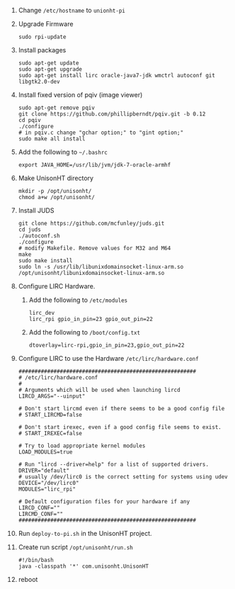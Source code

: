 1. Change `/etc/hostname` to `unionht-pi`
1. Upgrade Firmware

    ```
    sudo rpi-update
    ```

1. Install packages

    ```
    sudo apt-get update
    sudo apt-get upgrade
    sudo apt-get install lirc oracle-java7-jdk wmctrl autoconf git libgtk2.0-dev
    ```

1. Install fixed version of pqiv (image viewer)

    ```
    sudo apt-get remove pqiv
    git clone https://github.com/phillipberndt/pqiv.git -b 0.12
    cd pqiv
    ./configure
    # in pqiv.c change "gchar option;" to "gint option;"
    sudo make all install
    ```

1. Add the following to `~/.bashrc`

    ```
    export JAVA_HOME=/usr/lib/jvm/jdk-7-oracle-armhf
    ```

1. Make UnisonHT directory

    ```
    mkdir -p /opt/unisonht/
    chmod a+w /opt/unisonht/
    ```

1. Install JUDS

    ```
    git clone https://github.com/mcfunley/juds.git
    cd juds
    ./autoconf.sh
    ./configure
    # modify Makefile. Remove values for M32 and M64
    make
    sudo make install
    sudo ln -s /usr/lib/libunixdomainsocket-linux-arm.so /opt/unisonht/libunixdomainsocket-linux-arm.so
    ```

1. Configure LIRC Hardware.
    1. Add the following to `/etc/modules`

        ```
        lirc_dev
        lirc_rpi gpio_in_pin=23 gpio_out_pin=22
        ```

    1. Add the following to `/boot/config.txt`

        ```
        dtoverlay=lirc-rpi,gpio_in_pin=23,gpio_out_pin=22
        ```

1. Configure LIRC to use the Hardware `/etc/lirc/hardware.conf`

    ```
    ########################################################
    # /etc/lirc/hardware.conf
    #
    # Arguments which will be used when launching lircd
    LIRCD_ARGS="--uinput"
    
    # Don't start lircmd even if there seems to be a good config file
    # START_LIRCMD=false
    
    # Don't start irexec, even if a good config file seems to exist.
    # START_IREXEC=false
    
    # Try to load appropriate kernel modules
    LOAD_MODULES=true
    
    # Run "lircd --driver=help" for a list of supported drivers.
    DRIVER="default"
    # usually /dev/lirc0 is the correct setting for systems using udev
    DEVICE="/dev/lirc0"
    MODULES="lirc_rpi"
    
    # Default configuration files for your hardware if any
    LIRCD_CONF=""
    LIRCMD_CONF=""
    ########################################################
    ```

1. Run `deploy-to-pi.sh` in the UnisonHT project.
1. Create run script `/opt/unisonht/run.sh`

    ```
    #!/bin/bash
    java -classpath '*' com.unisonht.UnisonHT
    ```

1. reboot
